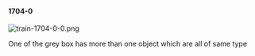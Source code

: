 #### 1704-0
![train-1704-0-0.png](https://github.com/lil-lab/nlvr/raw/master/nlvr/train/images/9/train-1704-0-0.png "train-1704-0-0.png")

One of the grey box has more than one object which are all of same type
